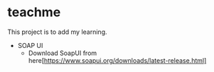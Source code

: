 # teachme
This project is to add my learning.

* SOAP UI
  * Download SoapUI from here[https://www.soapui.org/downloads/latest-release.html]
